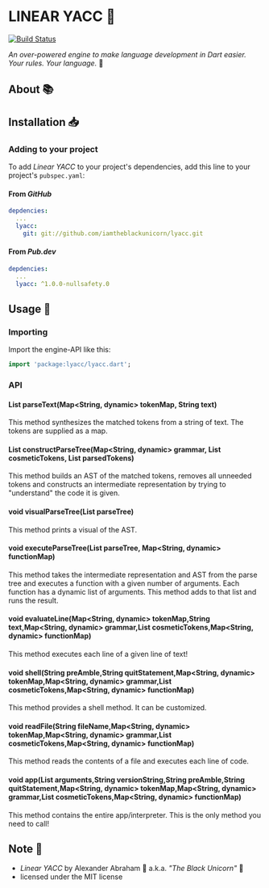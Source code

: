 # LINEAR YACC :water_buffalo:

[![Build Status](https://travis-ci.com/iamtheblackunicorn/lyacc.svg?branch=main)](https://travis-ci.com/iamtheblackunicorn/lyacc)

*An over-powered engine to make language development in Dart easier. Your rules. Your language.* :water_buffalo:

## About :books:

## Installation :inbox_tray:

### Adding to your project

To add *Linear YACC* to your project's dependencies, add this line to your project's `pubspec.yaml`:

#### From *GitHub*

```YAML
depdencies:
  ...
  lyacc:
    git: git://github.com/iamtheblackunicorn/lyacc.git
```

#### From *Pub.dev*

```YAML
depdencies:
  ...
  lyacc: ^1.0.0-nullsafety.0
```

## Usage :hammer:

### Importing

Import the engine-API like this:

```dart
import 'package:lyacc/lyacc.dart';
```

### API


#### List<dynamic> parseText(Map<String, dynamic> tokenMap, String text)
This method synthesizes the matched tokens from a string of text.
The tokens are supplied as a map.

#### List<dynamic> constructParseTree(Map<String, dynamic> grammar, List<String> cosmeticTokens, List<dynamic> parsedTokens)
This method builds an AST of the matched tokens, removes all unneeded tokens and constructs an intermediate
representation by trying to "understand" the code it is given.

#### void visualParseTree(List<dynamic> parseTree)
This method prints a visual of the AST.

#### void executeParseTree(List<dynamic> parseTree, Map<String, dynamic> functionMap)
This method takes the intermediate representation and AST from the
parse tree and executes a function with a given number of arguments.
Each function has a dynamic list of arguments. This method adds to
that list and runs the result.

#### void evaluateLine(Map<String, dynamic> tokenMap,String text,Map<String, dynamic> grammar,List<String> cosmeticTokens,Map<String, dynamic> functionMap)
This method executes each line of a given line of text!

#### void shell(String preAmble,String quitStatement,Map<String, dynamic> tokenMap,Map<String, dynamic> grammar,List<String> cosmeticTokens,Map<String, dynamic> functionMap)
This method provides a shell method.
It can be customized.

#### void readFile(String fileName,Map<String, dynamic> tokenMap,Map<String, dynamic> grammar,List<String> cosmeticTokens,Map<String, dynamic> functionMap)
This method reads the contents of a file
and executes each line of code.

#### void app(List<String> arguments,String versionString,String preAmble,String quitStatement,Map<String, dynamic> tokenMap,Map<String, dynamic> grammar,List<String> cosmeticTokens,Map<String, dynamic> functionMap)
This method contains the entire app/interpreter.
This is the only method you need to call!

## Note :scroll:

- *Linear YACC* by Alexander Abraham :black_heart: a.k.a. *"The Black Unicorn"* :unicorn:
- licensed under the MIT license

